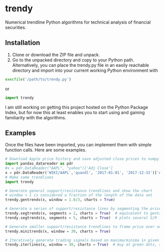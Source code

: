 trendy
======

Numerical trendline Python algorithms for technical analysis of financial securities.

Installation
------------
1. Clone or download the ZIP file and unpack.
2. Go to the unpacked directory and copy to your Python path. Alternatively, you can place the trendy.py file in an easily reachable directory and import into your current working Python environment with
```python
execfile('/path/to/trendy.py')
```
or
```python
import trendy
```

I am still working on getting this project hosted on the Python Package Index, but for now this at least enables you to start using and gaining familiarity with the algorithms.

Examples
--------
Once the files have been imported, you can implement them with simple function calls. Here are some examples.
```python
# Download Apple price history and save adjusted close prices to numpy array
import pandas_datareader as pdr
#x = pdr.DataReader("AAPL", "yahoo")['Adj Close']
x = pdr.DataReader('WIKI/AAPL','quandl', '2017-01-01', '2017-12-31')['AdjClose']
# Make some trendlines
import trendy

# Generate general support/resistance trendlines and show the chart
# window < 1 is considered a fraction of the length of the data set
trendy.gentrends(x, window = 1.0/3, charts = True)

# Generate a series of support/resistance lines by segmenting the price history
trendy.segtrends(x, segments = 2, charts = True)  # equivalent to gentrends with window of 1/2
trendy.segtrends(x, segments = 5, charts = True)  # plots several S/R lines

# Generate smaller support/resistance trendlines to frame price over smaller periods
trendy.minitrends(x, window = 30, charts = True)

# Iteratively generate trading signals based on maxima/minima in given window
trendy.iterlines(x, window = 30, charts = True)  # buy at green dots, sell at red dots

```

